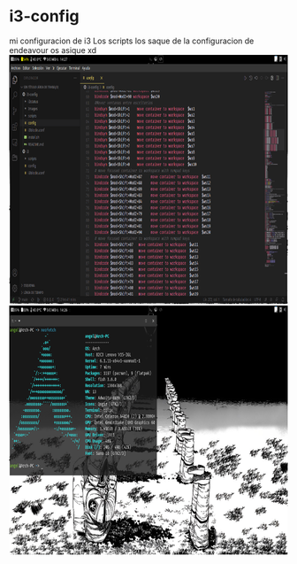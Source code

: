 # i3-config
mi configuracion de i3 
Los scripts los saque de la configuracion de endeavour os asique xd
<img src="https://github.com/Tom5521/i3-config/blob/main/Images/Captura%20de%20pantalla%20de%202023-02-15%2014-27-08.png" width="1366" height="450" />
<img src="https://github.com/Tom5521/i3-config/blob/main/Images/Captura%20de%20pantalla%20de%202023-02-15%2014-26-57.png" width="1366" height="450" />